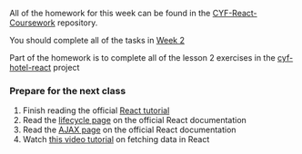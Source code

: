 All of the homework for this week can be found in the [CYF-React-Coursework](https://github.com/CodeYourFuture/CYF-React-Coursework) repository.

You should complete all of the tasks in [Week 2](https://github.com/CodeYourFuture/CYF-React-Coursework/tree/master/week-2)

Part of the homework is to complete all of the lesson 2 exercises in the [cyf-hotel-react](https://github.com/CodeYourFuture/cyf-hotel-react#lesson-2) project

### Prepare for the next class

1. Finish reading the official [React tutorial](https://reactjs.org/tutorial/tutorial.html)
2. Read the [lifecycle page](https://reactjs.org/docs/state-and-lifecycle.html) on the official React documentation
3. Read the [AJAX page](https://reactjs.org/docs/faq-ajax.html) on the official React documentation
4. Watch [this video tutorial](https://www.youtube.com/watch?v=TxqqrNfgTto) on fetching data in React
